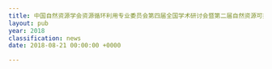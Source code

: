 ```yaml
---
title: 中国自然资源学会资源循环利用专业委员会第四届全国学术研讨会暨第二届自然资源可持续利用研究生论坛第一轮通知
layout: pub
year: 2018
classification: news
date: 2018-08-21 00:00:00 +0000

---
```

